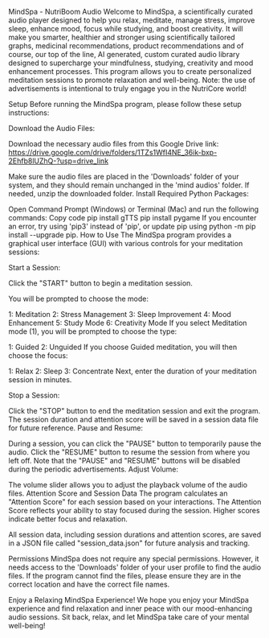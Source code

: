 MindSpa - NutriBoom Audio
Welcome to MindSpa, a scientifically curated audio player designed to help you relax, meditate, manage stress, improve sleep, enhance mood, focus while studying, and boost creativity. It will make you smarter, healthier and stronger using scientifically tailored graphs, medicinal recommendations, product recommendations and of course, our top of the line, AI generated, custom curated audio library designed to supercharge your mindfulness, studying, creativity and mood enhancement processes. This program allows you to create personalized meditation sessions to promote relaxation and well-being. Note: the use of advertisements is intentional to truly engage you in the NutriCore world!


Setup
Before running the MindSpa program, please follow these setup instructions:

Download the Audio Files:

Download the necessary audio files from this Google Drive link: 
https://drive.google.com/drive/folders/1TZs1WfI4NE_36ik-bxp-2Ehfb8lUZhQ-?usp=drive_link

Make sure the audio files are placed in the 'Downloads' folder of your system, and they should remain unchanged in the 'mind audios' folder. If needed, unzip the downloaded folder.
Install Required Python Packages:

Open Command Prompt (Windows) or Terminal (Mac) and run the following commands:
Copy code
pip install gTTS
pip install pygame
If you encounter an error, try using 'pip3' instead of 'pip', or update pip using python -m pip install --upgrade pip.
How to Use
The MindSpa program provides a graphical user interface (GUI) with various controls for your meditation sessions:

Start a Session:

Click the "START" button to begin a meditation session.

You will be prompted to choose the mode:

1: Meditation
2: Stress Management
3: Sleep Improvement
4: Mood Enhancement
5: Study Mode
6: Creativity Mode
If you select Meditation mode (1), you will be prompted to choose the type:

1: Guided
2: Unguided
If you choose Guided meditation, you will then choose the focus:

1: Relax
2: Sleep
3: Concentrate
Next, enter the duration of your meditation session in minutes.

Stop a Session:

Click the "STOP" button to end the meditation session and exit the program.
The session duration and attention score will be saved in a session data file for future reference.
Pause and Resume:

During a session, you can click the "PAUSE" button to temporarily pause the audio.
Click the "RESUME" button to resume the session from where you left off.
Note that the "PAUSE" and "RESUME" buttons will be disabled during the periodic advertisements.
Adjust Volume:

The volume slider allows you to adjust the playback volume of the audio files.
Attention Score and Session Data
The program calculates an "Attention Score" for each session based on your interactions. The Attention Score reflects your ability to stay focused during the session. Higher scores indicate better focus and relaxation.

All session data, including session durations and attention scores, are saved in a JSON file called "session_data.json" for future analysis and tracking.

Permissions
MindSpa does not require any special permissions. However, it needs access to the 'Downloads' folder of your user profile to find the audio files. If the program cannot find the files, please ensure they are in the correct location and have the correct file names.

Enjoy a Relaxing MindSpa Experience!
We hope you enjoy your MindSpa experience and find relaxation and inner peace with our mood-enhancing audio sessions. Sit back, relax, and let MindSpa take care of your mental well-being!